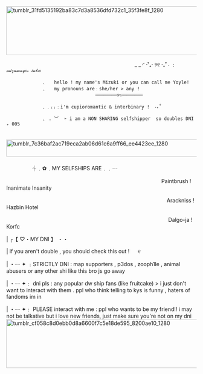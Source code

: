 
<img width="1280" height="129" alt="tumblr_31fd5135192ba83c7d3a8536dfd732c1_35f3fe8f_1280" src="https://github.com/user-attachments/assets/1e7e628d-1a2d-445f-9643-71d8957e3769" />


⠀ ⠀ ⠀ ⠀ ⠀ 　 　　　　 ⠀ ⠀ ⠀ ⠀ ⠀ ⠀ ⠀ ⠀ ⠀⠀ ⠀ ⠀ ⠀  ⠀_ _ ◜      ⋅˚₊‧ ୨୧ ‧₊˚ ⋅    ﹕  `   𝓂𝒾𝓏𝓊𝓂𝒶𝓎𝑜𝓈 𝒾𝓃𝓉𝓇𝑜   `

                 ﹑   hello ! my name's Mizuki or you can call me Yoyle!
                 ﹑   my pronouns are﹕she/her > any !  
           　　 ⠀ ⠀ ⠀　　 ⠀ ⠀ ⠀      ────────୨ৎ────────⠀

                 ﹑﹒₍₎﹕i'm cupioromantic & interbinary !  ‧₊˚  

                 ﹑ . ︶  ➣ i am a NON SHARING selfshipper  so doubles DNI ₊ 005
　　　　 ⠀ ⠀ ⠀ ⠀ ⠀ ⠀ ⠀ ⠀⠀<img width="643" height="45" alt="tumblr_7c36baf2ac719eca2ab06d61c6a9ff66_ee4423ee_1280" src="https://github.com/user-attachments/assets/880cd6b2-a52a-4696-8216-4dac4db1b9a5" />
   ⠀ ⠀ ⠀ ⠀ ⠀ 　 　　　　 ⠀ ⠀ ⠀ ⠀ ⠀ ⠀ ⠀ ⠀ 　　　 ⠀ ⠀ ⠀ ⠀ ⠀ ⠀ ⠀ ⠀ ⠀⠀ ⠀ ⠀ ⠀ ⠀⠀ ⠀ ⠀ ⠀    ⏆﹒✿﹒MY SELFSHIPS ARE﹒﹒┄
   
   ⠀ ⠀ ⠀ ⠀ ⠀ 　 　　　　 ⠀ ⠀ ⠀ ⠀  ⠀ ⠀ ⠀ ⠀ ⠀ ⠀ ⠀ ⠀ ⠀⠀ ⠀ ⠀  ⠀ ⠀ ⠀Paintbrush ! Inanimate Insanity
   
   ⠀ ⠀ ⠀ ⠀ ⠀ 　 　　　　 ⠀ ⠀ ⠀ ⠀ ⠀ ⠀ ⠀ ⠀ ⠀⠀ ⠀ ⠀  ⠀ ⠀ ⠀ ⠀ ⠀ ⠀ ⠀ ⠀Arackniss ! Hazbin Hotel
   
   ⠀ ⠀ ⠀ ⠀ ⠀ 　 　　　　 ⠀ ⠀ ⠀ ⠀ ⠀ ⠀ ⠀ ⠀ ⠀⠀ ⠀ ⠀  ⠀ ⠀ ⠀ ⠀ ⠀ ⠀ ⠀ ⠀     Dalgo-ja ! Korfc

 |      ╭【   ♡・MY DNI 】  ・・

| if you aren't double , you should check this out !   ୧

| ・┈ ✦ ﹕STRICTLY DNI : map supporters , p3dos , zooph1le , animal abusers or any other shi like this bro js go away

| ・┈ ✦﹕ dni pls : any popular dw ship fans (like fruitcake) > i just don't want to interact with them .  ppl who think telling to kys is funny , haters of fandoms im in


| ・┈ ✦﹕ PLEASE interact with me : ppl who wants to be my friend!! i may not be talkative but i love new friends, just make sure you're not on my dni
<img width="1280" height="129" alt="tumblr_cf058c8d0ebb0d8a6600f7c5e18de595_8200ae10_1280" src="https://github.com/user-attachments/assets/cc218355-5d8e-43b3-aedb-4efb84b5d851" />



